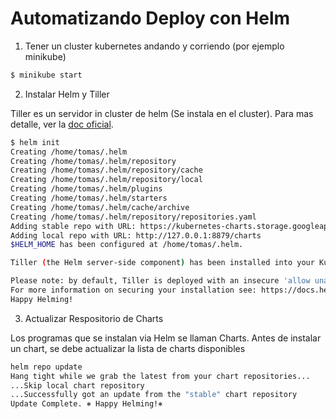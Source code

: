 <!--
.. title: Automatizando deploy con Helm
.. slug: automatizando-deploy-con-helm
.. date: 2018-04-28 16:22:28 UTC-03:00
.. tags:
.. category:
.. link:
.. description:
.. type: text
-->

# Automatizando Deploy con Helm

1. Tener un cluster kubernetes andando y corriendo (por ejemplo minikube)

```bash
$ minikube start
```

2. Instalar Helm y Tiller

Tiller es un servidor in cluster de helm (Se instala en el cluster). Para mas detalle, ver la [doc oficial](https://docs.helm.sh/using_helm/#quickstart).

```bash
$ helm init
Creating /home/tomas/.helm
Creating /home/tomas/.helm/repository
Creating /home/tomas/.helm/repository/cache
Creating /home/tomas/.helm/repository/local
Creating /home/tomas/.helm/plugins
Creating /home/tomas/.helm/starters
Creating /home/tomas/.helm/cache/archive
Creating /home/tomas/.helm/repository/repositories.yaml
Adding stable repo with URL: https://kubernetes-charts.storage.googleapis.com
Adding local repo with URL: http://127.0.0.1:8879/charts
$HELM_HOME has been configured at /home/tomas/.helm.

Tiller (the Helm server-side component) has been installed into your Kubernetes Cluster.

Please note: by default, Tiller is deployed with an insecure 'allow unauthenticated users' policy.
For more information on securing your installation see: https://docs.helm.sh/using_helm/#securing-your-helm-installation
Happy Helming!
```

 3. Actualizar Respositorio de Charts

Los programas que se instalan via Helm se llaman Charts. Antes de instalar un chart, se debe actualizar la lista de charts disponibles

```bash
helm repo update
Hang tight while we grab the latest from your chart repositories...
...Skip local chart repository
...Successfully got an update from the "stable" chart repository
Update Complete. ⎈ Happy Helming!⎈
```
